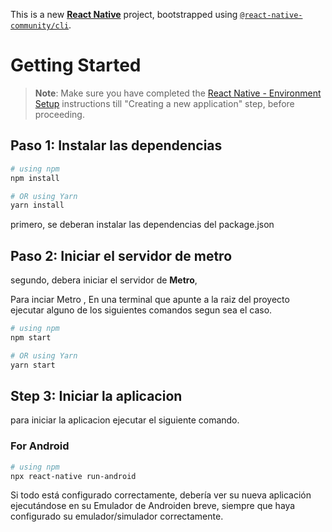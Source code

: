 This is a new [**React Native**](https://reactnative.dev) project, bootstrapped using [`@react-native-community/cli`](https://github.com/react-native-community/cli).

# Getting Started

>**Note**: Make sure you have completed the [React Native - Environment Setup](https://reactnative.dev/docs/environment-setup) instructions till "Creating a new application" step, before proceeding.

## Paso 1: Instalar las dependencias

```bash
# using npm
npm install

# OR using Yarn
yarn install
```

primero,  se deberan instalar las dependencias del package.json 

## Paso 2: Iniciar el servidor de metro

segundo, debera iniciar el servidor de  **Metro**, 

Para inciar Metro , En una terminal que apunte a la raiz del proyecto ejecutar alguno de los siguientes comandos segun sea el caso. 

```bash
# using npm
npm start

# OR using Yarn
yarn start
```

## Step 3: Iniciar la aplicacion

para iniciar la aplicacion ejecutar el siguiente comando.

### For Android

```bash
# using npm
npx react-native run-android
```


Si todo está configurado correctamente, debería ver su nueva aplicación ejecutándose en su Emulador de Androiden breve, siempre que haya configurado su emulador/simulador correctamente.



